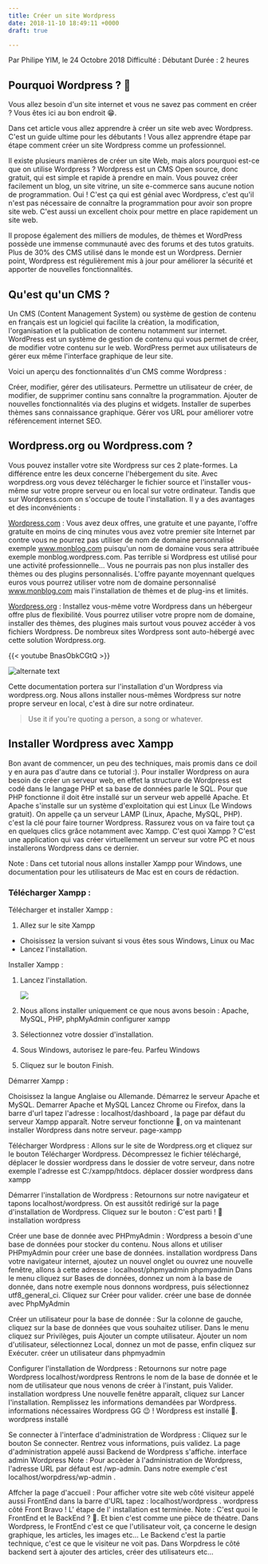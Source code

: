 ```yaml
---
title: Créer un site Wordpress
date: 2018-11-10 18:49:11 +0000
draft: true

---
```

Par Philipe YIM, le 24 Octobre 2018 Difficulté : Débutant Durée : 2 heures

## Pourquoi Wordpress ? 🤔

Vous allez besoin d'un site internet et vous ne savez pas comment en créer ? Vous êtes ici au bon endroit 😁.

Dans cet article vous allez apprendre à créer un site web avec Wordpress. C'est un guide ultime pour les débutants ! Vous allez apprendre étape par étape comment créer un site Wordpress comme un professionnel.

Il existe plusieurs manières de créer un site Web, mais alors pourquoi est-ce que on utilise Wordpress ? Wordpress est un CMS Open source, donc gratuit, qui est simple et rapide à prendre en main. Vous pouvez créer facilement un blog, un site vitrine, un site e-commerce sans aucune notion de programmation. Oui ! C'est ça qui est génial avec Wordpress, c'est qu'il n'est pas nécessaire de connaître la programmation pour avoir son propre site web. C'est aussi un excellent choix pour mettre en place rapidement un site web.

Il propose également des milliers de modules, de thèmes et WordPress possède une immense communauté avec des forums et des tutos gratuits. Plus de 30% des CMS utilisé dans le monde est un Wordpress. Dernier point, Wordpress est régulièrement mis à jour pour améliorer la sécurité et apporter de nouvelles fonctionnalités.

## Qu'est qu'un CMS ?

Un CMS (Content Management System) ou système de gestion de contenu en français est un logiciel qui facilite la création, la modification, l'organisation et la publication de contenu notamment sur internet. WordPress est un système de gestion de contenu qui vous permet de créer, de modifier votre contenu sur le web. WordPress permet aux utilisateurs de gérer eux même l'interface graphique de leur site.

Voici un aperçu des fonctionnalités d'un CMS comme Wordpress :

Créer, modifier, gérer des utilisateurs.
Permettre un utilisateur de créer, de modifier, de supprimer continu sans connaître la programmation.
Ajouter de nouvelles fonctionnalités via des plugins et widgets.
Installer de superbes thèmes sans connaissance graphique.
Gérer vos URL pour améliorer votre référencement internet SEO.

## Wordpress.org ou Wordpress.com ?

Vous pouvez installer votre site Wordpress sur ces 2 plate-formes. La différence entre les deux concerne l'hébergement du site. Avec worpdress.org vous devez télécharger le fichier source et l'installer vous-même sur votre propre serveur ou en local sur votre ordinateur. Tandis que sur Wordpress.com on s'occupe de toute l'installation. Il y a des avantages et des inconvénients :

[Wordpress.com](https://fr.wordpress.com/ "wordpress.com") : Vous avez deux offres, une gratuite et une payante, l'offre gratuite en moins de cinq minutes vous avez votre premier site Internet par contre vous ne pourrez pas utiliser de nom de domaine personnalisé exemple www.monblog.com puisqu'un nom de domaine vous sera attribuée exemple monblog.wordpress.com. Pas terrible si Wordpress est utilisé pour une activité professionnelle... Vous ne pourrais pas non plus installer des thèmes ou des plugins personnalisés. L'offre payante moyennant quelques euros vous pourrez utiliser votre nom de domaine personnalisé www.monblog.com mais l'installation de thèmes et de plug-ins et limités.

[Wordpress.org](https://fr.wordpress.org/ "wordpress.org") : Installez vous-même votre Wordpress dans un hébergeur offre plus de flexibilité. Vous pourrez utiliser votre propre nom de domaine, installer des thèmes, des plugines mais surtout vous pouvez accéder à vos fichiers Wordpress. De nombreux sites Wordpress sont auto-hébergé avec cette solution Wordpress.org.

{{< youtube BnasObkCGtQ >}}

![alternate text](https://sourceforge.net/images/icon_linux.gif)

Cette documentation portera sur l'installation d'un Wordpress via wordpress.org. Nous allons installer nous-mêmes Wordpress sur notre propre serveur en local, c'est à dire sur notre ordinateur.

> Use it if you're quoting a person, a song or whatever.

## Installer Wordpress avec Xampp

Bon avant de commencer, un peu des techniques, mais promis dans ce doil y en aura pas d'autre dans ce tutorial :). Pour installer Wordpress on aura besoin de créer un serveur web, en effet la structure de Wordpress est codé dans le langage PHP et sa base de données parle le SQL. Pour que PHP fonctionne il doit être installé sur un serveur web appellé Apache. Et Apache s'installe sur un système d'exploitation qui est Linux (Le Windows gratuit). On appelle ça un serveur LAMP (Linux, Apache, MySQL, PHP). c'est la clé pour faire tourner Wordpress. Rassurez vous on va faire tout ça en quelques clics grâce notamment avec Xampp. C'est quoi Xampp ? C'est une application qui vas créer virtuellement un serveur sur votre PC et nous installerons Wordpress dans ce dernier.

Note : Dans cet tutorial nous allons installer Xampp pour Windows, une documentation pour les utilisateurs de Mac est en cours de rédaction.

### Télécharger Xampp :

Télécharger et installer Xampp :

1. Allez sur le site Xampp

* Choisissez la version suivant si vous êtes sous Windows, Linux ou Mac
* Lancez l'installation.

Installer Xampp :

1. Lancez l'installation. 

   ![](/uploads/01-installer-xampp.jpg)
2. Nous allons installer uniquement ce que nous avons besoin : Apache, MySQL, PHP, phpMyAdmin configurer xampp
3. Sélectionnez votre dossier d'installation.
4. Sous Windows, autorisez le pare-feu. Parfeu Windows
5. Cliquez sur le bouton Finish.

Démarrer Xampp :

Choisissez la langue Anglaise ou Allemande.
Démarrez le serveur Apache et MySQL. Demarrer Apache et MySQL
Lancez Chrome ou Firefox, dans la barre d'url tapez l'adresse : localhost/dashboard , la page par défaut du serveur Xampp apparaît. Notre serveur fonctionne 🎉, on va maintenant installer Wordpress dans notre serveur. page-xampp

Télécharger Wordpress :
Allons sur le site de Wordpress.org et cliquez sur le bouton Télécharger Wordpress.
Décompressez le fichier téléchargé, déplacer le dossier wordpress dans le dossier de votre serveur, dans notre exemple l'adresse est C:/xampp/htdocs. déplacer dossier wordpress dans xampp

Démarrer l'installation de Wordpress :
Retournons sur notre navigateur et tapons localhost/wordpress. On est aussitôt redirigé sur la page d'installation de Wordpress. Cliquez sur le bouton : C'est parti ! 👏 installation wordpress

Créer une base de donnée avec PHPmyAdmin :
Wordpress a besoin d'une base de données pour stocker du contenu. Nous allons et utiliser PHPmyAdmin pour créer une base de données. installation wordpress
Dans votre navigateur internet, ajoutez un nouvel onglet ou ouvrez une nouvelle fenêtre, allons à cette adresse : localhost/phpmyadmin phpmyadmin
Dans le menu cliquez sur Bases de données, donnez un nom à la base de donnée, dans notre exemple nous donnons wordpress, puis sélectionnez utf8_general_ci. Cliquez sur Créer pour valider. créer une base de donnée avec PhpMyAdmin

Créer un utilisateur pour la base de donnée :
Sur la colonne de gauche, cliquez sur la base de données que vous souhaitez utiliser.
Dans le menu cliquez sur Privilèges, puis Ajouter un compte utilisateur.
Ajouter un nom d'utilisateur, sélectionnez Local, donnez un mot de passe, enfin cliquez sur Exécuter. créer un utilisateur dans phpmyadmin

Configurer l'installation de Wordpress :
Retournons sur notre page Wordpress localhost/wordpress
Rentrons le nom de la base de donnée et le nom de utilisateur que nous venons de créer à l'instant, puis Valider. installation wordpress
Une nouvelle fenêtre apparaît, cliquez sur Lancer l'installation.
Remplissez les informations demandées par Wordpress. informations nécessaires Wordpress
GG 😉 ! Wordpress est installé 🎊. wordpress installé

Se connecter à l'interface d'administration de Wordpress :
Cliquez sur le bouton Se connecter.
Rentrez vous informations, puis validez. La page d'administration appelé aussi Backend de Wordpress s'affiche. interface admin Wordpress
Note : Pour accèder à l'administration de Wordpress, l'adresse URL par défaut est /wp-admin. Dans notre exemple c'est localhost/worpdress/wp-admin .

Affcher la page d'accueil :
Pour afficher votre site web côté visiteur appelé aussi FrontEnd dans la barre d'URL tapez : localhost/wordpress . wordpress côté Front
Bravo ! L' étape de l' installation est terminée.
Note : C'est quoi le FrontEnd et le BackEnd ? 🤔. Et bien c'est comme une pièce de théatre. Dans Wordpress, le FrontEnd c'est ce que l'utilisateur voit, ça concerne le design graphique, les articles, les images etc... Le Backend c'est la partie technique, c'est ce que le visiteur ne voit pas. Dans Worpdress le côté backend sert à ajouter des articles, créer des utilisateurs etc...